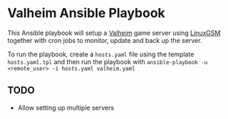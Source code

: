 # Valheim Ansible Playbook

This Ansible playbook will setup a [Valheim](https://www.valheimgame.com/) game server using [LinuxGSM](https://linuxgsm.com/servers/vhserver/) together with cron jobs to monitor, update and back up the server.

To run the playbook, create a `hosts.yaml` file using the template `hosts.yaml.tpl` and then run the playbook with `ansible-playbook -u <remote_user> -i hosts.yaml valheim.yaml`

## TODO

* Allow setting up multiple servers
